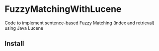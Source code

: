 # FuzzyMatchingWithLucene
Code to implement sentence-based Fuzzy Matching (index and retrieval) using Java Lucene

## Install
